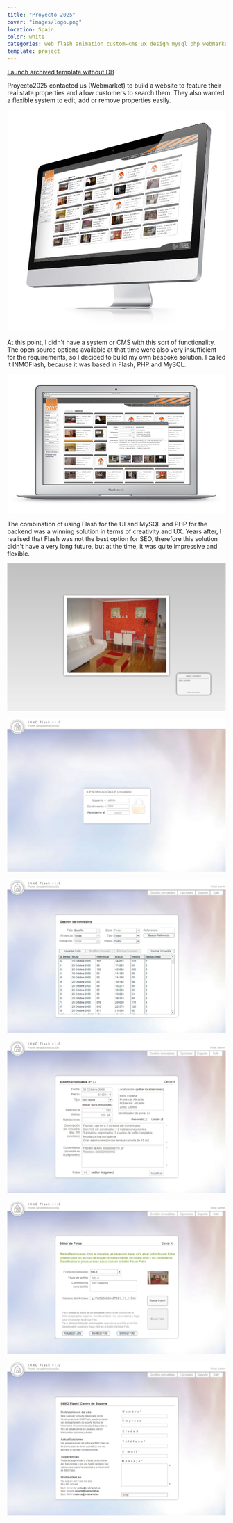 ```yaml
---
title: "Proyecto 2025"
cover: "images/logo.png"
location: Spain
color: white
categories: web flash animation custom-cms ux design mysql php webmarket
template: project
---
```


<p class="align-center">
<a class="btn" href="http://work.joanmira.com/webs/proyecto2025/" target="_blank">Launch archived template without DB</a></p>

Proyecto2025 contacted us (Webmarket) to build a website to feature their real state properties and allow customers to search them. They also wanted a flexible system to edit, add or remove properties easily.

![](./images/1.jpg)

At this point, I didn't have a system or CMS with this sort of functionality. The open source options available at that time were also very insufficient for the requirements, so I decided to build my own bespoke solution. I called it INMOFlash, because it was based in Flash, PHP and MySQL.

![](./images/2.jpg)

The combination of using Flash for the UI and MySQL and PHP for the backend was a winning solution in terms of creativity and UX. Years after, I realised that Flash was not the best option for SEO, therefore this solution didn't have a very long future, but at the time, it was quite impressive and flexible.

![](./images/3.jpg)

![](./images/4.jpg)

![](./images/5.jpg)

![](./images/6.jpg)

![](./images/7.jpg)

![](./images/8.jpg)
